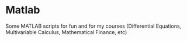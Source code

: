 # Matlab
Some MATLAB scripts for fun and for my courses (Differential Equations, Multivariable Calculus, Mathematical Finance, etc)




